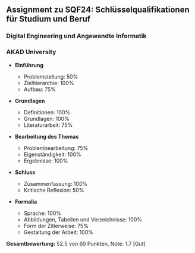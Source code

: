 ## Assignment zu SQF24: Schlüsselqualifikationen für Studium und Beruf
### Digital Engineering und Angewandte Informatik
### AKAD University

- **Einführung**
   - Problemstellung:                           50%
   - Zielhierarchie:                            100%
   - Aufbau:                                    75%

- **Grundlagen**
   - Definitionen:                              100%
   - Grundlagen:                                100%
   - Literaturarbeit:                           75%

- **Bearbeitung des Themas**
   - Problembearbeitung:                        75%
   - Eigenständigkeit:                          100%
   - Ergebnisse:                                100%

- **Schluss**
   - Zusammenfassung:                           100%
   - Kritische Reflexion:                       50%

- **Formalia**
   - Sprache:                                   100%
   - Abbildungen, Tabellen und Verzeichnisse:   100%
   - Form der Zitierweise:                      75%
   - Gestaltung der Arbeit:                     100%

**Gesamtbewertung:** 52.5 von 60 Punkten, Note: 1.7 [Gut]